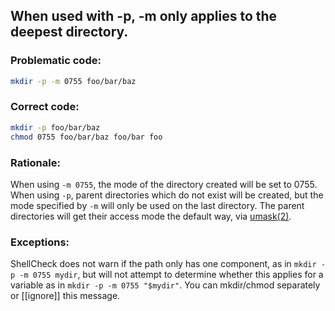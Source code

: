 ## When used with -p, -m only applies to the deepest directory.

### Problematic code:

```sh
mkdir -p -m 0755 foo/bar/baz
```

### Correct code:

```sh
mkdir -p foo/bar/baz
chmod 0755 foo/bar/baz foo/bar foo
```

### Rationale:

When using `-m 0755`, the mode of the directory created will be set to 0755. When using `-p`, parent directories which do not exist will be created, but the mode specified by `-m` will only be used on the last directory. The parent directories will get their access mode the default way, via [umask(2)].

[umask(2)]: http://man7.org/linux/man-pages/man2/umask.2.html

### Exceptions:

ShellCheck does not warn if the path only has one component, as in `mkdir -p -m 0755 mydir`, but will not attempt to determine whether this applies for a variable as in `mkdir -p -m 0755 "$mydir"`. You can mkdir/chmod separately or [[ignore]] this message.
